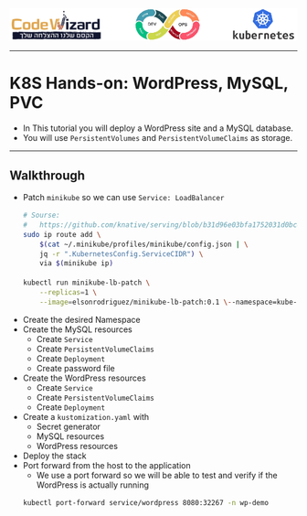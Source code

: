 ![](../../resources/k8s-logos.png)

---

# K8S Hands-on: WordPress, MySQL, PVC

- In This tutorial you will deploy a WordPress site and a MySQL database.
- You will use `PersistentVolumes` and `PersistentVolumeClaims` as storage.

---

## Walkthrough 
- Patch `minikube` so we can use `Service: LoadBalancer`
    ```sh
    # Sourse:
    #   https://github.com/knative/serving/blob/b31d96e03bfa1752031d0bc4ae2a3a00744d6cd5/docs/creating-a-kubernetes-cluster.md#loadbalancer-support-in-minikube
    sudo ip route add \
        $(cat ~/.minikube/profiles/minikube/config.json | \
        jq -r ".KubernetesConfig.ServiceCIDR") \
        via $(minikube ip)

    kubectl run minikube-lb-patch \
        --replicas=1 \
        --image=elsonrodriguez/minikube-lb-patch:0.1 \--namespace=kube-system
    ```
- Create the desired Namespace
- Create the MySQL resources
    - Create `Service`
    - Create `PersistentVolumeClaims`
    - Create `Deployment`
    - Create password file
- Create the WordPress resources
    - Create `Service`
    - Create `PersistentVolumeClaims`
    - Create `Deployment`
- Create a `kustomization.yaml` with
    - Secret generator
    - MySQL resources
    - WordPress resources
- Deploy the stack
- Port forward from the host to the application
    - We use a port forward so we will be able to test and verify if the WordPress is actually running
    ```sh
    kubectl port-forward service/wordpress 8080:32267 -n wp-demo
    ```

